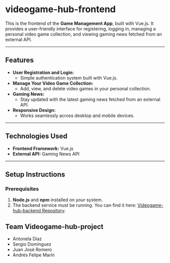 

# videogame-hub-frontend

This is the frontend of the **Game Management App**, built with Vue.js. It provides a user-friendly interface for registering, logging in, managing a personal video game collection, and viewing gaming news fetched from an external API.

---

## Features
- **User Registration and Login:**
  - Simple authentication system built with Vue.js.
- **Manage Your Video Game Collection:**
  - Add, view, and delete video games in your personal collection.
- **Gaming News:**
  - Stay updated with the latest gaming news fetched from an external API.
- **Responsive Design:**
  - Works seamlessly across desktop and mobile devices.

---

## Technologies Used
- **Frontend Framework:** Vue.js
- **External API:** Gaming News API

---

## Setup Instructions

### Prerequisites
1. **Node.js** and **npm** installed on your system.
2. The backend service must be running. You can find it here:
   [Videogame-hub-backend Repository](https://github.com/flpmarin/videogame-hub-backend).

## Team Videogame-hub-project

- Antonela Díaz
- Sergio Domínguez
- Juan José Romero
- Andrés Felipe Marín

